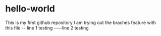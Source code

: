 # hello-world
This is my first github repository
I am trying out the braches feature with this file
   -- line 1 testing
   ----line 2 testing
